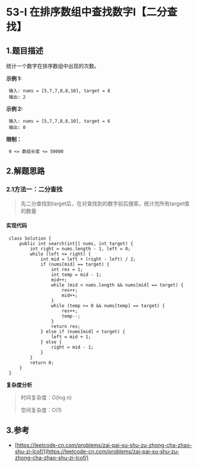 # 53-Ⅰ 在排序数组中查找数字Ⅰ【二分查找】

## 1.题目描述

统计一个数字在排序数组中出现的次数。

**示例 1:**

```text
 输入: nums = [5,7,7,8,8,10], target = 8
 输出: 2
```

**示例 2:**

```text
 输入: nums = [5,7,7,8,8,10], target = 6
 输出: 0
```

**限制：**

```text
 0 <= 数组长度 <= 50000
```

## 2.解题思路

### 2.1方法一：二分查找

> 先二分查找到target后，在对查找到的数字前后搜索，统计完所有target值的数量

#### **实现代码**

```text
 class Solution {
     public int search(int[] nums, int target) {
         int right = nums.length - 1, left = 0;
         while (left <= right) {
             int mid = left + (right - left) / 2;
             if (nums[mid] == target) {
                 int res = 1;
                 int temp = mid - 1;
                 mid++;
                 while (mid < nums.length && nums[mid] == target) {
                     res++;
                     mid++;
                 }
                 while (temp >= 0 && nums[temp] == target) {
                     res++;
                     temp--;
                 }
                 return res;
             } else if (nums[mid] < target) {
                 left = mid + 1;
             } else {
                 right = mid - 1;
             }
         }
         return 0;
     }
 }
```

**复杂度分析**

> 时间复杂度：O\(log n\)
>
> 空间复杂度：O\(1\)

## 3.参考

* [https://leetcode-cn.com/problems/zai-pai-xu-shu-zu-zhong-cha-zhao-shu-zi-lcof/](https://leetcode-cn.com/problems/zai-pai-xu-shu-zu-zhong-cha-zhao-shu-zi-lcof/)

